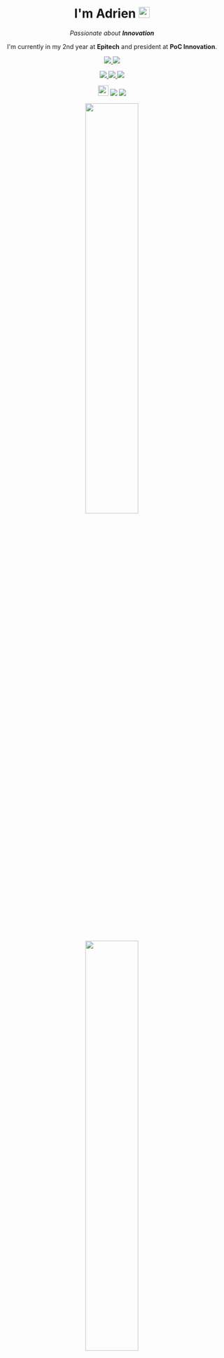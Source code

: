 <h1 align='center'>
  I'm Adrien <img src="https://media.giphy.com/media/hvRJCLFzcasrR4ia7z/giphy.gif" width="25px">
</h1>

<p align="center">
  <i>Passionate about <b>Innovation</b></i>
</p>

<p align='center'>
  I'm currently in my 2nd year at <b>Epitech</b> and president at <b>PoC Innovation</b>.
</p>

<p align='center'>
    <a href="https://www.linkedin.com/in/adfort">
        <img src="https://img.shields.io/badge/LinkedIn-0077B5?style=for-the-badge&logo=linkedin&logoColor=white">
    </a>
    <a href="https://www.instagram.com/adrien_fort">
        <img src="https://img.shields.io/badge/Instagram-E4405F?style=for-the-badge&logo=instagram&logoColor=white">
    </a>
</p>
<p align=center>
  <a href="https://www.epitech.eu">
      <img src="https://img.shields.io/badge/Epitech-1a2b6d?style=for-the-badge&logo=/e/&logoColor=white">
  </a>
  <a href="https://twitter.com/PoCInnovation">
      <img src="https://img.shields.io/badge/PoC Innovation-1DA1F2?style=for-the-badge&logo=twitter&logoColor=white">
  </a>
  <a href="https://ramify.fr">
      <img src="https://img.shields.io/badge/Ramify-yellow?style=for-the-badge&logo=GitHub Sponsors&logoColor=white">
  </a>
</p>

<p align='center'>
<img src="https://hatscripts.github.io/circle-flags/flags/fr.svg" width="24">
<code><img src="https://visitor-badge.glitch.me/badge?page_id=adrienfort&style=flat-square"/></code>
<code><img src="https://badges.pufler.dev/repos/adrienfort"/></code>
</p>

<p align='center'>
  <img src="https://github-readme-stats.vercel.app/api?username=adrienfort&show_icons=true&theme=dark&layout=compact&count_private=true&include_all_commits=true" width="49%" />
  </br>
  <img src="https://github-readme-streak-stats.herokuapp.com/?user=adrienfort&theme=dark&layout=compact" width="49%" />
</p>

<p align='center'>
